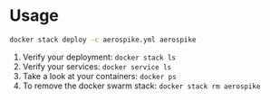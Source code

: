 # Usage

```bash
docker stack deploy -c aerospike.yml aerospike  
```

1. Verify your deployment:
    `docker stack ls`
1. Verify your services:
    `docker service ls`
1. Take a look at your containers:
    `docker ps`
1. To remove the docker swarm stack:
`docker stack rm aerospike`


